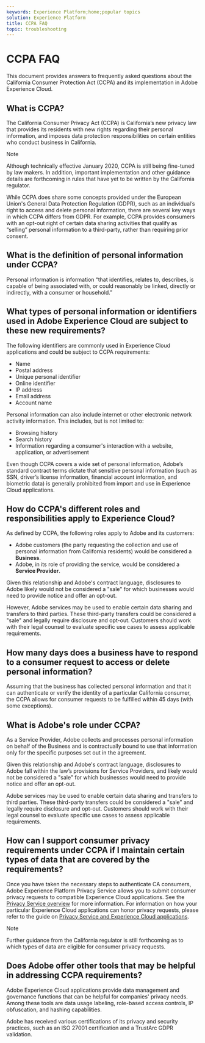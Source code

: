 ```yaml
---
keywords: Experience Platform;home;popular topics
solution: Experience Platform
title: CCPA FAQ
topic: troubleshooting
---
```


# CCPA FAQ

This document provides answers to frequently asked questions about the California Consumer Protection Act (CCPA) and its implementation in Adobe Experience Cloud.

## What is CCPA?

The California Consumer Privacy Act (CCPA) is California’s new privacy law that provides its residents with new rights regarding their personal information, and imposes data protection responsibilities on certain entities who conduct business in California.

>[!NOTE]
>
>Although technically effective January 2020, CCPA is still being fine-tuned by law makers. In addition, important implementation and other guidance details are forthcoming in rules that have yet to be written by the California regulator.   

While CCPA does share some concepts provided under the European Union's General Data Protection Regulation (GDPR), such as an individual’s right to access and delete personal information, there are several key ways in which CCPA differs from GDPR. For example, CCPA provides consumers with an opt-out right of certain data sharing activities that qualify as “selling” personal information to a third-party, rather than requiring prior consent.      

## What is the definition of personal information under CCPA?

Personal information is information “that identifies, relates to, describes, is capable of being associated with, or could reasonably be linked, directly or indirectly, with a consumer or household.”  

## What types of personal information or identifiers used in Adobe Experience Cloud are subject to these new requirements?

The following identifiers are commonly used in Experience Cloud applications and could be subject to CCPA requirements:

- Name
- Postal address
- Unique personal identifier
- Online identifier
- IP address
- Email address
- Account name

Personal information can also include internet or other electronic network activity information. This includes, but is not limited to:

- Browsing history
- Search history
- Information regarding a consumer's interaction with a website, application, or advertisement

Even though CCPA covers a wide set of personal information, Adobe’s standard contract terms dictate that sensitive personal information (such as SSN, driver’s license information, financial account information, and biometric data) is generally prohibited from import and use in Experience Cloud applications.  

## How do CCPA's different roles and responsibilities apply to Experience Cloud?

As defined by CCPA, the following roles apply to Adobe and its customers:

- Adobe customers (the party requesting the collection and use of personal information from California residents) would be considered a **Business**.  
- Adobe, in its role of providing the service, would be considered a **Service Provider**.    

Given this relationship and Adobe's contract language, disclosures to Adobe likely would not be considered a "sale" for which businesses would need to provide notice and offer an opt-out.  

However, Adobe services may be used to enable certain data sharing and transfers to third parties. These third-party transfers could be considered a "sale" and legally require disclosure and opt-out.  Customers should work with their legal counsel to evaluate specific use cases to assess applicable requirements.

## How many days does a business have to respond to a consumer request to access or delete personal information?

Assuming that the business has collected personal information and that it can authenticate or verify the identity of a particular California consumer, the CCPA allows for consumer requests to be fulfilled within 45 days (with some exceptions).   

## What is Adobe's role under CCPA?

As a Service Provider, Adobe collects and processes personal information on behalf of the Business and is contractually bound to use that information only for the specific purposes set out in the agreement.  

Given this relationship and Adobe's contract language, disclosures to Adobe fall within the law’s provisions for Service Providers, and likely would not be considered a "sale" for which businesses would need to provide notice and offer an opt-out.  

Adobe services may be used to enable certain data sharing and transfers to third parties. These third-party transfers could be considered a "sale" and legally require disclosure and opt-out.  Customers should work with their legal counsel to evaluate specific use cases to assess applicable requirements.

## How can I support consumer privacy requirements under CCPA if I maintain certain types of data that are covered by the requirements?

Once you have taken the necessary steps to authenticate CA consumers, Adobe Experience Platform Privacy Service allows you to submit consumer privacy requests to compatible Experience Cloud applications. See the [Privacy Service overview](../home.md) for more information. For information on how your particular Experience Cloud applications can honor privacy requests, please refer to the guide on [Privacy Service and Experience Cloud applications](../experience-cloud-apps.md).

>[!NOTE]
>
>Further guidance from the California regulator is still forthcoming as to which types of data are eligible for consumer privacy requests.

## Does Adobe offer other tools that may be helpful in addressing CCPA requirements?

Adobe Experience Cloud applications provide data management and governance functions that can be helpful for companies' privacy needs. Among these tools are data usage labeling, role-based access controls, IP obfuscation, and hashing capabilities.

Adobe has received various certifications of its privacy and security practices, such as an ISO 27001 certification and a TrustArc GDPR validation.  